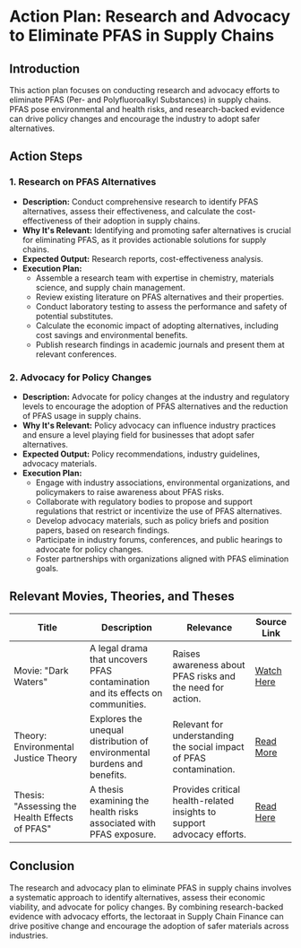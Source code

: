# Action Plan: Research and Advocacy to Eliminate PFAS in Supply Chains

## Introduction
This action plan focuses on conducting research and advocacy efforts to eliminate PFAS (Per- and Polyfluoroalkyl Substances) in supply chains. PFAS pose environmental and health risks, and research-backed evidence can drive policy changes and encourage the industry to adopt safer alternatives.

## Action Steps

### 1. Research on PFAS Alternatives
- **Description:** Conduct comprehensive research to identify PFAS alternatives, assess their effectiveness, and calculate the cost-effectiveness of their adoption in supply chains.
- **Why It's Relevant:** Identifying and promoting safer alternatives is crucial for eliminating PFAS, as it provides actionable solutions for supply chains.
- **Expected Output:** Research reports, cost-effectiveness analysis.
- **Execution Plan:**
   - Assemble a research team with expertise in chemistry, materials science, and supply chain management.
   - Review existing literature on PFAS alternatives and their properties.
   - Conduct laboratory testing to assess the performance and safety of potential substitutes.
   - Calculate the economic impact of adopting alternatives, including cost savings and environmental benefits.
   - Publish research findings in academic journals and present them at relevant conferences.

### 2. Advocacy for Policy Changes
- **Description:** Advocate for policy changes at the industry and regulatory levels to encourage the adoption of PFAS alternatives and the reduction of PFAS usage in supply chains.
- **Why It's Relevant:** Policy advocacy can influence industry practices and ensure a level playing field for businesses that adopt safer alternatives.
- **Expected Output:** Policy recommendations, industry guidelines, advocacy materials.
- **Execution Plan:**
   - Engage with industry associations, environmental organizations, and policymakers to raise awareness about PFAS risks.
   - Collaborate with regulatory bodies to propose and support regulations that restrict or incentivize the use of PFAS alternatives.
   - Develop advocacy materials, such as policy briefs and position papers, based on research findings.
   - Participate in industry forums, conferences, and public hearings to advocate for policy changes.
   - Foster partnerships with organizations aligned with PFAS elimination goals.

## Relevant Movies, Theories, and Theses

| Title               | Description                                  | Relevance                           | Source Link                                             |
|---------------------|----------------------------------------------|------------------------------------|---------------------------------------------------------|
| Movie: "Dark Waters" | A legal drama that uncovers PFAS contamination and its effects on communities. | Raises awareness about PFAS risks and the need for action. | [Watch Here](https://www.imdb.com/title/tt9071322/)     |
| Theory: Environmental Justice Theory | Explores the unequal distribution of environmental burdens and benefits. | Relevant for understanding the social impact of PFAS contamination. | [Read More](https://www.ncbi.nlm.nih.gov/pmc/articles/PMC1533944/) |
| Thesis: "Assessing the Health Effects of PFAS" | A thesis examining the health risks associated with PFAS exposure. | Provides critical health-related insights to support advocacy efforts. | [Read Here](https://ir.uiowa.edu/etd/5469/)                |

## Conclusion
The research and advocacy plan to eliminate PFAS in supply chains involves a systematic approach to identify alternatives, assess their economic viability, and advocate for policy changes. By combining research-backed evidence with advocacy efforts, the lectoraat in Supply Chain Finance can drive positive change and encourage the adoption of safer materials across industries.

<!--stackedit_data:
eyJoaXN0b3J5IjpbOTUyOTc1MTkzXX0=
-->